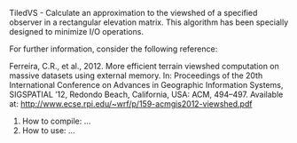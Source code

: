 TiledVS - Calculate an approximation to the viewshed of a specified
observer in a rectangular elevation matrix. This algorithm has been 
specially designed to minimize I/O operations.

For further information, consider the following reference:

Ferreira, C.R., et al., 2012. More efficient terrain viewshed 
computation on massive datasets using external memory. In: Proceedings
of the 20th International Conference on Advances in Geographic 
Information Systems, SIGSPATIAL ’12, Redondo Beach, California, 
USA: ACM, 494–497.
Available at: http://www.ecse.rpi.edu/~wrf/p/159-acmgis2012-viewshed.pdf


1) How to compile:
...
2) How to use:
...
